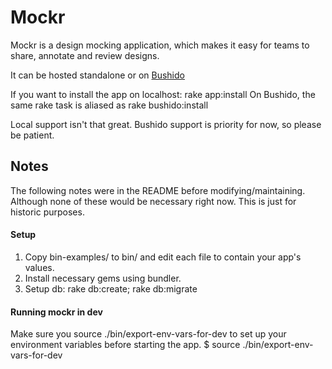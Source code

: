Mockr
======

Mockr is a design mocking application, which makes it easy for teams to share, annotate and review designs.

It can be hosted standalone or on [Bushido](http://bushi.do)

If you want to install the app on localhost: rake app:install
On Bushido, the same rake task is aliased as rake bushido:install

Local support isn't that great. Bushido support is priority for now, so please be patient.

Notes
------

The following notes were in the README before modifying/maintaining. Although none of these would be necessary right now. This is just for historic purposes.

#### Setup

1) Copy bin-examples/ to bin/ and edit each file to contain your app's values.
2) Install necessary gems using bundler.
3) Setup db: rake db:create; rake db:migrate

#### Running mockr in dev

Make sure you source ./bin/export-env-vars-for-dev to set up your environment
variables before starting the app.
  $ source ./bin/export-env-vars-for-dev
